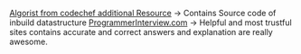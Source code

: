 [Algorist from codechef additional Resource](http://www.algorist.com/algorist.html)  -> Contains Source code of inbuild datastructure
[ProgrammerInterview.com](https://www.programmerinterview.com/index.php/data-structures/introduction/) -> Helpful and most trustful sites contains accurate and correct answers and explanation are really awesome.
